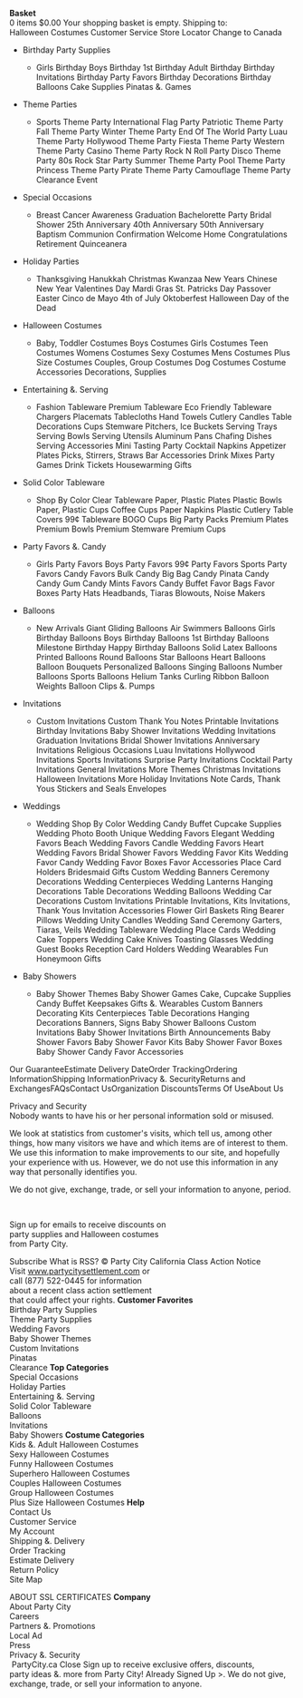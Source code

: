 **Basket**  
0 items $0.00 Your shopping basket is empty. Shipping to:  
Halloween Costumes Customer Service Store Locator Change to Canada

*   Birthday Party Supplies
    *   Girls Birthday Boys Birthday 1st Birthday Adult Birthday Birthday Invitations Birthday Party Favors Birthday Decorations Birthday Balloons Cake Supplies Pinatas &. Games

*   Theme Parties
    *   Sports Theme Party International Flag Party Patriotic Theme Party Fall Theme Party Winter Theme Party End Of The World Party Luau Theme Party Hollywood Theme Party Fiesta Theme Party Western Theme Party Casino Theme Party Rock N Roll Party Disco Theme Party 80s Rock Star Party Summer Theme Party Pool Theme Party Princess Theme Party Pirate Theme Party Camouflage Theme Party Clearance Event

*   Special Occasions
    *   Breast Cancer Awareness Graduation Bachelorette Party Bridal Shower 25th Anniversary 40th Anniversary 50th Anniversary Baptism Communion Confirmation Welcome Home Congratulations Retirement Quinceanera

*   Holiday Parties
    *   Thanksgiving Hanukkah Christmas Kwanzaa New Years Chinese New Year Valentines Day Mardi Gras St. Patricks Day Passover Easter Cinco de Mayo 4th of July Oktoberfest Halloween Day of the Dead

*   Halloween Costumes
    *   Baby, Toddler Costumes Boys Costumes Girls Costumes Teen Costumes Womens Costumes Sexy Costumes Mens Costumes Plus Size Costumes Couples, Group Costumes Dog Costumes Costume Accessories Decorations, Supplies

*   Entertaining &. Serving
    *   Fashion Tableware Premium Tableware Eco Friendly Tableware Chargers Placemats Tablecloths Hand Towels Cutlery Candles Table Decorations Cups Stemware Pitchers, Ice Buckets Serving Trays Serving Bowls Serving Utensils Aluminum Pans Chafing Dishes Serving Accessories Mini Tasting Party Cocktail Napkins Appetizer Plates Picks, Stirrers, Straws Bar Accessories Drink Mixes Party Games Drink Tickets Housewarming Gifts

*   Solid Color Tableware
    *   Shop By Color Clear Tableware Paper, Plastic Plates Plastic Bowls Paper, Plastic Cups Coffee Cups Paper Napkins Plastic Cutlery Table Covers 99¢ Tableware BOGO Cups Big Party Packs Premium Plates Premium Bowls Premium Stemware Premium Cups

*   Party Favors &. Candy
    *   Girls Party Favors Boys Party Favors 99¢ Party Favors Sports Party Favors Candy Favors Bulk Candy Big Bag Candy Pinata Candy Candy Gum Candy Mints Favors Candy Buffet Favor Bags Favor Boxes Party Hats Headbands, Tiaras Blowouts, Noise Makers

*   Balloons
    *   New Arrivals Giant Gliding Balloons Air Swimmers Balloons Girls Birthday Balloons Boys Birthday Balloons 1st Birthday Balloons Milestone Birthday Happy Birthday Balloons Solid Latex Balloons Printed Balloons Round Balloons Star Balloons Heart Balloons Balloon Bouquets Personalized Balloons Singing Balloons Number Balloons Sports Balloons Helium Tanks Curling Ribbon Balloon Weights Balloon Clips &. Pumps

*   Invitations
    *   Custom Invitations Custom Thank You Notes Printable Invitations Birthday Invitations Baby Shower Invitations Wedding Invitations Graduation Invitations Bridal Shower Invitations Anniversary Invitations Religious Occasions Luau Invitations Hollywood Invitations Sports Invitations Surprise Party Invitations Cocktail Party Invitations General Invitations More Themes Christmas Invitations Halloween Invitations More Holiday Invitations Note Cards, Thank Yous Stickers and Seals Envelopes

*   Weddings
    *   Wedding Shop By Color Wedding Candy Buffet Cupcake Supplies Wedding Photo Booth Unique Wedding Favors Elegant Wedding Favors Beach Wedding Favors Candle Wedding Favors Heart Wedding Favors Bridal Shower Favors Wedding Favor Kits Wedding Favor Candy Wedding Favor Boxes Favor Accessories Place Card Holders Bridesmaid Gifts Custom Wedding Banners Ceremony Decorations Wedding Centerpieces Wedding Lanterns Hanging Decorations Table Decorations Wedding Balloons Wedding Car Decorations Custom Invitations Printable Invitations, Kits Invitations, Thank Yous Invitation Accessories Flower Girl Baskets Ring Bearer Pillows Wedding Unity Candles Wedding Sand Ceremony Garters, Tiaras, Veils Wedding Tableware Wedding Place Cards Wedding Cake Toppers Wedding Cake Knives Toasting Glasses Wedding Guest Books Reception Card Holders Wedding Wearables Fun Honeymoon Gifts

*   Baby Showers
    *   Baby Shower Themes Baby Shower Games Cake, Cupcake Supplies Candy Buffet Keepsakes Gifts &. Wearables Custom Banners Decorating Kits Centerpieces Table Decorations Hanging Decorations Banners, Signs Baby Shower Balloons Custom Invitations Baby Shower Invitations Birth Announcements Baby Shower Favors Baby Shower Favor Kits Baby Shower Favor Boxes Baby Shower Candy Favor Accessories

Our GuaranteeEstimate Delivery DateOrder TrackingOrdering InformationShipping InformationPrivacy &. SecurityReturns and ExchangesFAQsContact UsOrganization DiscountsTerms Of UseAbout Us  
  
Privacy and Security  
Nobody wants to have his or her personal information sold or misused.  
  
We look at statistics from customer's visits, which tell us, among other things, how many visitors we have and which items are of interest to them. We use this information to make improvements to our site, and hopefully your experience with us. However, we do not use this information in any way that personally identifies you.  
  
We do not give, exchange, trade, or sell your information to anyone, period.  
  
  
         

Sign up for emails to receive discounts on  
party supplies and Halloween costumes  
from Party City.

Subscribe What is RSS? © Party City California Class Action Notice  
Visit www.partycitysettlement.com or  
call (877) 522-0445 for information  
about a recent class action settlement  
that could affect your rights. **Customer Favorites**  
Birthday Party Supplies  
Theme Party Supplies  
Wedding Favors  
Baby Shower Themes  
Custom Invitations  
Pinatas  
Clearance **Top Categories**  
Special Occasions  
Holiday Parties  
Entertaining &. Serving  
Solid Color Tableware  
Balloons  
Invitations  
Baby Showers **Costume Categories**  
Kids &. Adult Halloween Costumes  
Sexy Halloween Costumes  
Funny Halloween Costumes  
Superhero Halloween Costumes  
Couples Halloween Costumes  
Group Halloween Costumes  
Plus Size Halloween Costumes **Help**  
Contact Us  
Customer Service  
My Account  
Shipping &. Delivery  
Order Tracking  
Estimate Delivery  
Return Policy  
Site Map  
  
ABOUT SSL CERTIFICATES **Company**  
About Party City  
Careers  
Partners &. Promotions  
Local Ad  
Press  
Privacy &. Security  
 PartyCity.ca Close Sign up to receive exclusive offers, discounts,  
party ideas &. more from Party City! Already Signed Up >. We do not give, exchange, trade, or sell your information to anyone.